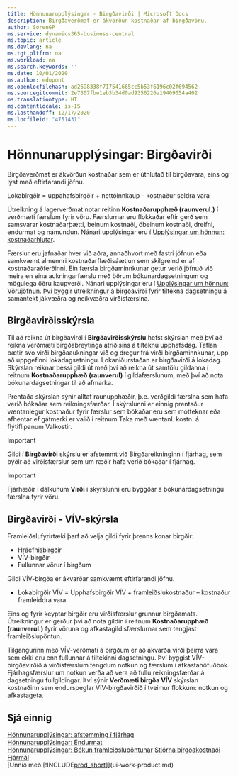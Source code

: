 ```yaml
---
title: Hönnunarupplýsingar - Birgðavirði | Microsoft Docs
description: Birgðaverðmat er ákvörðun kostnaðar af birgðavöru.
author: SorenGP
ms.service: dynamics365-business-central
ms.topic: article
ms.devlang: na
ms.tgt_pltfrm: na
ms.workload: na
ms.search.keywords: ''
ms.date: 10/01/2020
ms.author: edupont
ms.openlocfilehash: ad2698338f717541665cc5b53f6196c02f694562
ms.sourcegitcommit: 2e7307fbe1eb3b34d0ad9356226a19409054a402
ms.translationtype: HT
ms.contentlocale: is-IS
ms.lasthandoff: 12/17/2020
ms.locfileid: "4751431"
---
```

# <a name="design-details-inventory-valuation"></a>Hönnunarupplýsingar: Birgðavirði
Birgðaverðmat er ákvörðun kostnaðar sem er úthlutað til birgðavara, eins og lýst með eftirfarandi jöfnu.  

Lokabirgðir = uppahafsbirgðir + nettóinnkaup – kostnaður seldra vara  

Útreikning á lagerverðmat notar reitinn **Kostnaðarupphæð (raunverul.)** í verðmæti færslum fyrir vöru. Færslurnar eru flokkaðar eftir gerð sem samsvarar kostnaðarþætti, beinum kostnaði, óbeinum kostnaði, dreifni, endurmat og námundun. Nánari upplýsingar eru í [Upplýsingar um hönnun: kostnaðarhlutar](design-details-cost-components.md).  

Færslur eru jafnaðar hver við aðra, annaðhvort með fastri jöfnun eða samkvæmt almennri kostnaðarflæðisáætlun sem skilgreind er af kostnaðaraðferðinni. Ein færsla birgðaminnkunar getur verið jöfnuð við meira en eina aukningarfærslu með öðrum bókunardagsetningum og mögulega öðru kaupverði. Nánari upplýsingar eru í [Upplýsingar um hönnun: Vörujöfnun](design-details-item-application.md). Því byggir útreikningur á birgðavirði fyrir tiltekna dagsetningu á samantekt jákvæðra og neikvæðra virðisfærslna.  

## <a name="inventory-valuation-report"></a>Birgðavirðisskýrsla  
Til að reikna út birgðavirði í **Birgðavirðisskýrslu** hefst skýrslan með því að reikna verðmæti birgðabreytinga atriðisins á tilteknu upphafsdag. Taflan bætir svo virði birgðaaukningar við og dregur frá virði birgðaminnkunar, upp að uppgefinni lokadagsetningu. Lokaniðurstaðan er birgðavirði á lokadag. Skýrslan reiknar þessi gildi út með því að reikna út samtölu gildanna í reitnum **Kostnaðarupphæð (raunverul)** í gildafærslunum, með því að nota bókunardagsetningar til að afmarka.  

Prentaða skýrslan sýnir alltaf raunupphæðir, þ.e. verðgildi færslna sem hafa verið bókaðar sem reikningsfærðar. Í skýrslunni er einnig prentaður væntanlegur kostnaður fyrir færslur sem bókaðar eru sem mótteknar eða afhentar ef gátmerki er valið í reitnum Taka með væntanl. kostn. á flýtiflipanum Valkostir.  

> [!IMPORTANT]  
>  Gildi í **Birgðavirði** skýrslu er afstemmt við Birgðareikninginn í fjárhag, sem þýðir að virðisfærslur sem um ræðir hafa verið bókaðar í fjárhag.  

> [!IMPORTANT]  
>  Fjárhæðir í dálkunum **Virði** í skýrslunni eru byggðar á bókunardagsetningu færslna fyrir vöru.  

## <a name="inventory-valuation---wip-report"></a>Birgðavirði - VÍV-skýrsla  
Framleiðslufyrirtæki þarf að velja gildi fyrir þrenns konar birgðir:  

* Hráefnisbirgðir  
* VÍV-birgðir  
* Fullunnar vörur í birgðum  

Gildi VÍV-birgða er ákvarðar samkvæmt eftirfarandi jöfnu.  

* Lokabirgðir VÍV = Upphafsbirgðir VÍV + framleiðslukostnaður – kostnaður framleiddra vara  

Eins og fyrir keyptar birgðir eru virðisfærslur grunnur birgðamats. Útreikningur er gerður því að nota gildin í reitnum **Kostnaðarupphæð (raunverul.)** fyrir vöruna og afkastagildisfærslurnar sem tengjast framleiðslupöntun.  

Tilgangurinn með VÍV-verðmati á birgðum er að ákvarða virði þeirra vara sem ekki eru enn fullunnar á tiltekinni dagsetningu. Því byggist VÍV-birgðavirðið á virðisfærslum tengdum notkun og færslum í afkastahöfuðbók. Fjárhagsfærslur um notkun verða að vera að fullu reikningsfærðar á dagsetningu fullgildingar. Því sýnir **Verðmæti birgða VÍV** skýrslan kostnaðinn sem endurspeglar VÍV-birgðavirðið í tveimur flokkum: notkun og afkastageta.  

## <a name="see-also"></a>Sjá einnig  
[Hönnunarupplýsingar: afstemming í fjárhag](design-details-reconciliation-with-the-general-ledger.md)   
[Hönnunarupplýsingar: Endurmat](design-details-revaluation.md)   
[Hönnunarupplýsingar: Bókun framleiðslupöntunar](design-details-production-order-posting.md)
[Stjórna birgðakostnaði](finance-manage-inventory-costs.md)  
[Fjármál](finance.md)  
[Unnið með [!INCLUDE[prod_short](includes/prod_short.md)]](ui-work-product.md)
